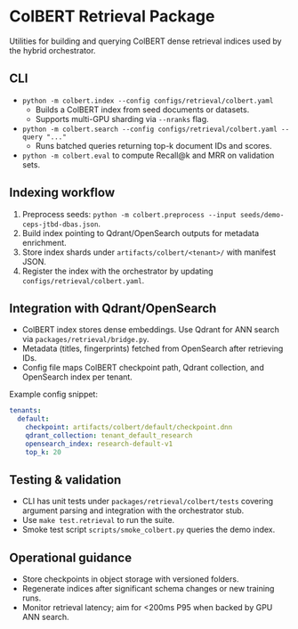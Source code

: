 # ColBERT Retrieval Package

Utilities for building and querying ColBERT dense retrieval indices used by the
hybrid orchestrator.

## CLI

- `python -m colbert.index --config configs/retrieval/colbert.yaml`
  - Builds a ColBERT index from seed documents or datasets.
  - Supports multi-GPU sharding via `--nranks` flag.
- `python -m colbert.search --config configs/retrieval/colbert.yaml --query "..."`
  - Runs batched queries returning top-k document IDs and scores.
- `python -m colbert.eval` to compute Recall@k and MRR on validation sets.

## Indexing workflow

1. Preprocess seeds: `python -m colbert.preprocess --input seeds/demo-ceps-jtbd-dbas.json`.
2. Build index pointing to Qdrant/OpenSearch outputs for metadata enrichment.
3. Store index shards under `artifacts/colbert/<tenant>/` with manifest JSON.
4. Register the index with the orchestrator by updating `configs/retrieval/colbert.yaml`.

## Integration with Qdrant/OpenSearch

- ColBERT index stores dense embeddings. Use Qdrant for ANN search via `packages/retrieval/bridge.py`.
- Metadata (titles, fingerprints) fetched from OpenSearch after retrieving IDs.
- Config file maps ColBERT checkpoint path, Qdrant collection, and OpenSearch index per tenant.

Example config snippet:

```yaml
tenants:
  default:
    checkpoint: artifacts/colbert/default/checkpoint.dnn
    qdrant_collection: tenant_default_research
    opensearch_index: research-default-v1
    top_k: 20
```

## Testing & validation

- CLI has unit tests under `packages/retrieval/colbert/tests` covering argument
  parsing and integration with the orchestrator stub.
- Use `make test.retrieval` to run the suite.
- Smoke test script `scripts/smoke_colbert.py` queries the demo index.

## Operational guidance

- Store checkpoints in object storage with versioned folders.
- Regenerate indices after significant schema changes or new training runs.
- Monitor retrieval latency; aim for <200ms P95 when backed by GPU ANN search.
